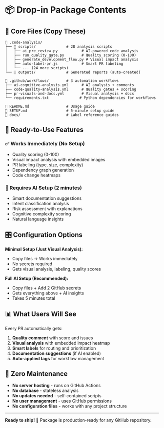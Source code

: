 # 📦 Drop-in Package Contents

## 🎯 Core Files (Copy These)

```
📁 .code-analysis/
├── 📁 scripts/              # 28 analysis scripts
│   ├── ai_pre_review.py           # AI-powered code analysis
│   ├── run_quality_gate.py        # Quality scoring (0-100)
│   ├── generate_development_flow.py # Visual impact analysis
│   ├── auto-label-pr.js           # Smart PR labeling
│   └── ... (24 more scripts)
└── 📁 outputs/              # Generated reports (auto-created)

📁 .github/workflows/        # 3 automation workflows
├── ai-cognitive-analysis.yml      # AI analysis + comments
├── code-quality-analysis.yml      # Quality gates + scoring  
├── pr-visuals-and-docs.yml        # Visual analysis + docs
└── requirements.txt              # Python dependencies for workflows

📄 README.md                 # Usage guide
📄 SETUP.md                  # 5-minute setup guide
📁 docs/                     # Label reference guides
```

## 🚀 Ready-to-Use Features

### ✅ Works Immediately (No Setup)
- Quality scoring (0-100)
- Visual impact analysis with embedded images
- PR labeling (type, size, complexity)
- Dependency graph generation
- Code change heatmaps

### 🤖 Requires AI Setup (2 minutes)
- Smart documentation suggestions  
- Intent classification analysis
- Risk assessment with explanations
- Cognitive complexity scoring
- Natural language insights

## 🎛️ Configuration Options

**Minimal Setup (Just Visual Analysis):**
- Copy files → Works immediately
- No secrets required
- Gets visual analysis, labeling, quality scores

**Full AI Setup (Recommended):**
- Copy files + Add 2 GitHub secrets
- Gets everything above + AI insights
- Takes 5 minutes total

## 📊 What Users Will See

Every PR automatically gets:
1. **Quality comment** with score and issues
2. **Visual analysis** with embedded impact heatmap
3. **Smart labels** for routing and prioritization
4. **Documentation suggestions** (if AI enabled)
5. **Auto-applied tags** for workflow management

## 🔧 Zero Maintenance

- **No server hosting** - runs on GitHub Actions
- **No database** - stateless analysis
- **No updates needed** - self-contained scripts  
- **No user management** - uses GitHub permissions
- **No configuration files** - works with any project structure

---

**Ready to ship!** 🚀 Package is production-ready for any GitHub repository.
